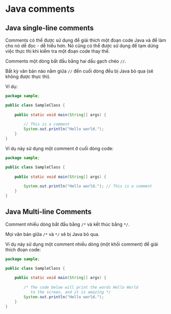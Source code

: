 # Java comments

## Java single-line comments

Comments có thể được sử dụng để giải thích một đoạn code Java và để làm cho nó dễ đọc - dễ hiểu hơn. Nó cũng có thể được sử dụng để tạm dừng việc thực thi khi kiểm tra một đoạn code thay thế.

Comments một dòng bắt đầu bằng hai dấu gạch chéo `//`.

Bất kỳ văn bản nào nằm giữa `//` đến cuối dòng đều bị Java bỏ qua (sẽ không được thực thi).

Ví dụ:

```java
package sample;

public class SampleClass {
    
    public static void main(String[] args) {
    
        // This is a comment
        System.out.println("Hello world.");
    }
}
```

Ví dụ này sử dụng một comment ở cuối dòng code:

```java
package sample;

public class SampleClass {
    
    public static void main(String[] args) {
    
        System.out.println("Hello world."); // This is a comment
    }
}
```

## Java Multi-line Comments

Comment nhiều dòng bắt đầu bằng `/*` và kết thúc bằng `*/`.

Mọi văn bản giữa `/*` và `*/` sẽ bị Java bỏ qua.

Ví dụ này sử dụng một comment nhiều dòng (một khối comment) để giải thích đoạn code:

```java
package sample;

public class SampleClass {
    
    public static void main(String[] args) {
    
        /* The code below will print the words Hello World
           to the screen, and it is amazing */
        System.out.println("Hello world.");
    }
}


